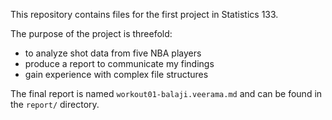 This repository contains files for the first project in Statistics 133.

The purpose of the project is threefold:
* to analyze shot data from five NBA players 
* produce a report to communicate my findings
* gain experience with complex file structures

The final report is named `workout01-balaji.veerama.md` and can be found in the `report/` directory.
